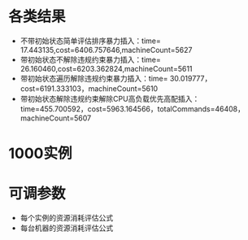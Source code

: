# 各类结果
- 不带初始状态简单评估排序暴力插入：time= 17.443135,cost=6406.757646,machineCount=5627
- 带初始状态不解除违规约束暴力插入：time= 26.160460,cost=6203.362824,machineCount=5611
- 带初始状态遍历解除违规约束暴力插入：time= 30.019777，cost=6191.333103，machineCount=5610
- 带初始状态解除违规约束解除CPU高负载优先高配插入：time=455.700592，cost=5963.164566，totalCommands=46408，machineCount=5607

# 1000实例

# 可调参数
- 每个实例的资源消耗评估公式
- 每台机器的资源消耗评估公式